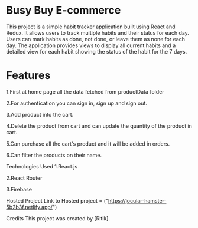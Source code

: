 # Busy Buy E-commerce
This project is a simple habit tracker application built using React and Redux. It allows users to track multiple habits and their status for each day. Users can mark habits as done, not done, or leave them as none for each day. The application provides views to display all current habits and a detailed view for each habit showing the status of the habit for the 7 days.

# Features
1.First at home page all the data fetched from productData folder

2.For authentication you can sign in, sign up and sign out.

3.Add product into the cart.

4.Delete the product from cart and can update the quantity of the product in cart.

5.Can purchase all the cart's product and it will be added in orders.

6.Can filter the products on their name.

Technologies Used
1.React.js

2.React Router

3.Firebase

Hosted Project
Link to Hosted project = ("https://jocular-hamster-5b2b3f.netlify.app/")

Credits
This project was created by [Ritik].
